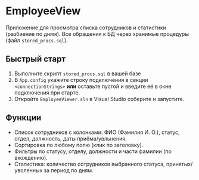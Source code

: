 # EmployeeView
Приложение для просмотра списка сотрудников и статистики (разбиение по дням). 
Все обращения к БД через хранимые процедуры (файл `stored_procs.sql`).

## Быстрый старт
1. Выполните скрипт `stored_procs.sql` в вашей базе
2. В `App.config` укажите строку подключения в секции `<connectionStrings>` **или** оставьте пустой и введите её в окне подключения при старте.
3. Откройте `EmployeeViewer.sln` в Visual Studio соберите и запустите.

## Функции
- Список сотрудников с колонками: ФИО (Фамилия И. О.), статус, отдел, должность, даты приёма/увльнения.
- Сортировка по любому полю (клик по заголовку).
- Фильтры по статусу, отделу, должности и части фамилии (по вхождению).
- Статистика: количество сотрудников выбранного статуса, принятых/уволенных за период по дням.